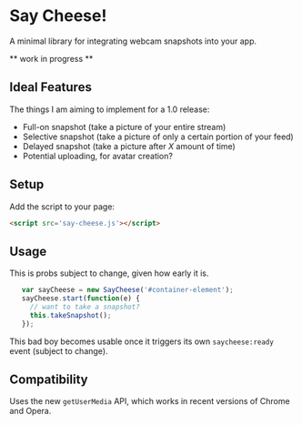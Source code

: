 Say Cheese!
===========
A minimal library for integrating webcam snapshots into your app.

** work in progress **

Ideal Features
--------------
The things I am aiming to implement for a 1.0 release: 

 - Full-on snapshot (take a picture of your entire stream)
 - Selective snapshot (take a picture of only a certain portion of your feed)
 - Delayed snapshot (take a picture after *X* amount of time)
 - Potential uploading, for avatar creation?


Setup
-----
Add the script to your page:

```html
<script src='say-cheese.js'></script>
```

Usage
-----
This is probs subject to change, given how early it is.

```javascript
   var sayCheese = new SayCheese('#container-element');
   sayCheese.start(function(e) {
     // want to take a snapshot?
     this.takeSnapshot();
   });
```

This bad boy becomes usable once it triggers its own `saycheese:ready` event (subject
to change).

Compatibility
-------------
Uses the new `getUserMedia` API, which works in recent versions of Chrome and Opera.
